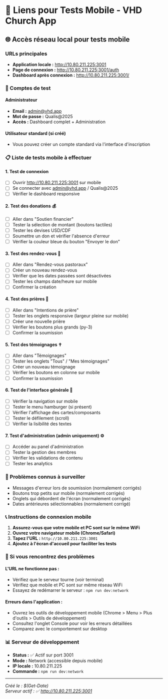 # 📱 Liens pour Tests Mobile - VHD Church App

## 🌐 Accès réseau local pour tests mobile

### URLs principales
- **Application locale :** http://10.80.211.225:3001
- **Page de connexion :** http://10.80.211.225:3001/auth  
- **Dashboard après connexion :** http://10.80.211.225:3001/

### 🔐 Comptes de test

#### Administrateur
- **Email :** admin@vhd.app
- **Mot de passe :** Qualis@2025
- **Accès :** Dashboard complet + Administration

#### Utilisateur standard (si créé)
- Vous pouvez créer un compte standard via l'interface d'inscription

### 📋 Liste de tests mobile à effectuer

#### 1. Test de connexion
- [ ] Ouvrir http://10.80.211.225:3001 sur mobile
- [ ] Se connecter avec admin@vhd.app / Qualis@2025
- [ ] Vérifier le dashboard responsive

#### 2. Test des donations 💰
- [ ] Aller dans "Soutien financier"
- [ ] Tester la sélection de montant (boutons tactiles)
- [ ] Tester les devises USD/CDF
- [ ] Soumettre un don et vérifier l'absence d'erreur
- [ ] Vérifier la couleur bleue du bouton "Envoyer le don"

#### 3. Test des rendez-vous 📅
- [ ] Aller dans "Rendez-vous pastoraux" 
- [ ] Créer un nouveau rendez-vous
- [ ] Vérifier que les dates passées sont désactivées
- [ ] Tester les champs date/heure sur mobile
- [ ] Confirmer la création

#### 4. Test des prières 🙏
- [ ] Aller dans "Intentions de prière"
- [ ] Tester les onglets responsive (largeur pleine sur mobile)
- [ ] Créer une nouvelle prière
- [ ] Vérifier les boutons plus grands (py-3)
- [ ] Confirmer la soumission

#### 5. Test des témoignages ✝️
- [ ] Aller dans "Témoignages"
- [ ] Tester les onglets "Tous" / "Mes témoignages"
- [ ] Créer un nouveau témoignage
- [ ] Vérifier les boutons en colonne sur mobile
- [ ] Confirmer la soumission

#### 6. Test de l'interface générale 📱
- [ ] Vérifier la navigation sur mobile
- [ ] Tester le menu hamburger (si présent)
- [ ] Vérifier l'affichage des cartes/composants
- [ ] Tester le défilement (scroll)
- [ ] Vérifier la lisibilité des textes

#### 7. Test d'administration (admin uniquement) ⚙️
- [ ] Accéder au panel d'administration
- [ ] Tester la gestion des membres
- [ ] Vérifier les validations de contenu
- [ ] Tester les analytics

### 🚨 Problèmes connus à surveiller
- Messages d'erreur lors de soumission (normalement corrigés)
- Boutons trop petits sur mobile (normalement corrigés)
- Onglets qui débordent de l'écran (normalement corrigés)
- Dates antérieures sélectionnables (normalement corrigé)

### 📞 Instructions de connexion mobile

1. **Assurez-vous que votre mobile et PC sont sur le même WiFi**
2. **Ouvrez votre navigateur mobile (Chrome/Safari)**
3. **Tapez l'URL :** `http://10.80.211.225:3001`
4. **Ajoutez à l'écran d'accueil pour faciliter les tests**

### 🔧 Si vous rencontrez des problèmes

#### L'URL ne fonctionne pas :
- Vérifiez que le serveur tourne (voir terminal)
- Vérifiez que mobile et PC sont sur même réseau WiFi
- Essayez de redémarrer le serveur : `npm run dev:network`

#### Erreurs dans l'application :
- Ouvrez les outils de développement mobile (Chrome > Menu > Plus d'outils > Outils de développement)
- Consultez l'onglet Console pour voir les erreurs détaillées
- Comparez avec le comportement sur desktop

### 📊 Serveur de développement
- **Status :** ✅ Actif sur port 3001
- **Mode :** Network (accessible depuis mobile)
- **IP locale :** 10.80.211.225
- **Commande :** `npm run dev:network`

---
*Créé le : $(Get-Date)*  
*Serveur actif : ✅ http://10.80.211.225:3001*